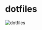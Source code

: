 # dotfiles

![dotfiles](https://user-images.githubusercontent.com/16608915/78837261-f4d78400-79f3-11ea-8a3c-956862073b1a.png)
